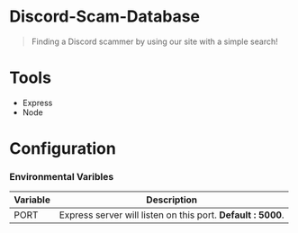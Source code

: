 ﻿# Discord-Scam-Database

> Finding a Discord scammer by using our site with a simple search!

# Tools
- Express
- Node

# Configuration

### Environmental Varibles 

Variable | Description
---------|------------
PORT | Express server will listen on this port. **Default : 5000**.
